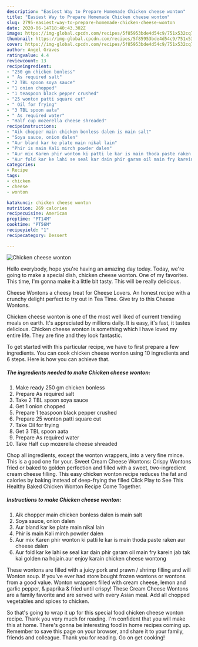 ```yaml
---
description: "Easiest Way to Prepare Homemade Chicken cheese wonton"
title: "Easiest Way to Prepare Homemade Chicken cheese wonton"
slug: 2795-easiest-way-to-prepare-homemade-chicken-cheese-wonton
date: 2020-06-14T18:40:43.302Z
image: https://img-global.cpcdn.com/recipes/5f85953bde4d54c9/751x532cq70/chicken-cheese-wonton-recipe-main-photo.jpg
thumbnail: https://img-global.cpcdn.com/recipes/5f85953bde4d54c9/751x532cq70/chicken-cheese-wonton-recipe-main-photo.jpg
cover: https://img-global.cpcdn.com/recipes/5f85953bde4d54c9/751x532cq70/chicken-cheese-wonton-recipe-main-photo.jpg
author: Angel Graves
ratingvalue: 4.4
reviewcount: 13
recipeingredient:
- "250 gm chicken bonless"
- " As required salt"
- "2 TBL spoon soya sauce"
- "1 onion chopped"
- "1 teaspoon black pepper crushed"
- "25 wonton patti square cut"
- " Oil for frying"
- "3 TBL spoon aata"
- " As required water"
- "Half cup mozerella cheese shreaded"
recipeinstructions:
- "Aik chopper main chicken bonless dalen is main salt"
- "Soya sauce, onion dalen"
- "Aur bland kar ke plate main nikal lain"
- "Phir is main Kali mirch powder dalen"
- "Aur mix Karen phir wonton ki patti le kar is main thoda paste raken aur cheese dalen"
- "Aur fold kar ke lahi se seal kar dain phir garam oil main fry karein jab tak kai golden na hojain.aur enjoy karain chicken cheese wontong"
categories:
- Recipe
tags:
- chicken
- cheese
- wonton

katakunci: chicken cheese wonton 
nutrition: 269 calories
recipecuisine: American
preptime: "PT14M"
cooktime: "PT56M"
recipeyield: "1"
recipecategory: Dessert

---
```



![Chicken cheese wonton](https://img-global.cpcdn.com/recipes/5f85953bde4d54c9/751x532cq70/chicken-cheese-wonton-recipe-main-photo.jpg)

Hello everybody, hope you're having an amazing day today. Today, we're going to make a special dish, chicken cheese wonton. One of my favorites. This time, I'm gonna make it a little bit tasty. This will be really delicious.

Cheese Wontons a cheesy treat for Cheese Lovers. An honest recipe with a crunchy delight perfect to try out in Tea Time. Give try to this Cheese Wontons.

Chicken cheese wonton is one of the most well liked of current trending meals on earth. It's appreciated by millions daily. It is easy, it's fast, it tastes delicious. Chicken cheese wonton is something which I have loved my entire life. They are fine and they look fantastic.


To get started with this particular recipe, we have to first prepare a few ingredients. You can cook chicken cheese wonton using 10 ingredients and 6 steps. Here is how you can achieve that.

<!--inarticleads1-->

##### The ingredients needed to make Chicken cheese wonton:

1. Make ready 250 gm chicken bonless
1. Prepare  As required salt
1. Take 2 TBL spoon soya sauce
1. Get 1 onion chopped
1. Prepare 1 teaspoon black pepper crushed
1. Prepare 25 wonton patti square cut
1. Take  Oil for frying
1. Get 3 TBL spoon aata
1. Prepare  As required water
1. Take Half cup mozerella cheese shreaded


Chop all ingredients, except the wonton wrappers, into a very fine mince. This is a good one for your. Sweet Cream Cheese Wontons: Crispy Wontons fried or baked to golden perfection and filled with a sweet, two-ingredient cream cheese filling. This easy chicken wonton recipe reduces the fat and calories by baking instead of deep-frying the filled Click Play to See This Healthy Baked Chicken Wonton Recipe Come Together. 

<!--inarticleads2-->

##### Instructions to make Chicken cheese wonton:

1. Aik chopper main chicken bonless dalen is main salt
1. Soya sauce, onion dalen
1. Aur bland kar ke plate main nikal lain
1. Phir is main Kali mirch powder dalen
1. Aur mix Karen phir wonton ki patti le kar is main thoda paste raken aur cheese dalen
1. Aur fold kar ke lahi se seal kar dain phir garam oil main fry karein jab tak kai golden na hojain.aur enjoy karain chicken cheese wontong


These wontons are filled with a juicy pork and prawn / shrimp filling and will Wonton soup. If you&#39;ve ever had store bought frozen wontons or wontons from a good value. Wonton wrappers filled with cream cheese, lemon and garlic pepper, &amp; paprika &amp; fried until crispy! These Cream Cheese Wontons are a family favorite and are served with every Asian meal. Add all chopped vegetables and spices to chicken. 

So that's going to wrap it up for this special food chicken cheese wonton recipe. Thank you very much for reading. I'm confident that you will make this at home. There's gonna be interesting food in home recipes coming up. Remember to save this page on your browser, and share it to your family, friends and colleague. Thank you for reading. Go on get cooking!
